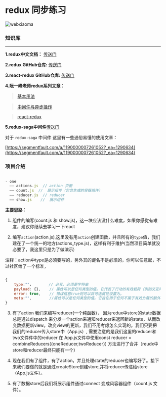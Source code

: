 # redux 同步练习

![webxiaoma](https://webxiaoma.github.io/other/manong.jpg)


### 知识库

****

**1.redux中文文档：** [传送门](http://cn.redux.js.org/index.html)

**2.redux GitHub仓库:** [传送门](https://github.com/reactjs/redux)
 
**3.react-redux GitHub仓库:** [传送门](https://github.com/reactjs/react-redux)

**4.阮一峰老师redux系列文章：**

>[基本用法](http://www.ruanyifeng.com/blog/2016/09/redux_tutorial_part_one_basic_usages.html)

>[中间件与异步操作](http://www.ruanyifeng.com/blog/2016/09/redux_tutorial_part_two_async_operations.html)

>[react-redux](http://www.ruanyifeng.com/blog/2016/09/redux_tutorial_part_three_react-redux.html)


**5.redux-saga中间件**[传送门](http://leonshi.com/redux-saga-in-chinese/docs/introduction/index.html)

对于 `redux-saga` 中间件 这里有一些通俗易懂的使用文章：

[https://segmentfault.com/a/1190000007261052?_ea=1290634](https://segmentfault.com/a/1190000007261052?_ea=1290634)


### 项目介绍

```javascript

- one
  —— actions.js  // action 页面  
  —— count.js  //  展示组件（包含生成的容器组件）
  —— reducer.js  // reducer
  —— show.js    //  展示组件
```


**主要思路：**

1. 组件的编写(count.js 和 show.js)，这一块应该没什么难度，如果你感觉有难度，建议你继续去学习一下react

2. 编写`action`(action.js),这里没有用`action`创建函数，并且所有的`type`值，我们建在了一个统一的地方(actions_type.js)，这样有利于维护(当然项目简单就没必要了，我这里只是为了做演示)

注释：action中type是必须要写的，另外其的键名不是必须的，你可以任意起，不过社区给了一个标准，

```javascript

{
    type:""，       // 必写，必须是字符串
    payload: {},    // 属性可以是任何类型的值。它代表了行动的有效载荷（例如交互时传递的一些数据）
    error: true,    // 错误信息true则可以将可选属性设置为。
    meta:"",        //属性可以是任何类型的值。它旨在用于任何不属于有效负载的额外信息。
}
```

3. 有了action 我们来编写reducer(一个纯函数)， 因为redux中store的state数据总是通过dispatch 来分发一个action来通知reducer来返回新的state，从而改变数据更新view。改变view的更新，我们不用考虑怎么实现的，我们只要把我们的reducer传入store中（App.js）, 需要注意的是我们这里的reducer和 two文件件中的reducer 在 App.js文件中使用const reducer = combineReducers({oneReducer,twoReducer})
方法进行了合并（reudx中store和reducer最终只能有一个）


4. 现在我们有了组件，有了action，并且处理state的reducer也编写好了。接下来我们要做的就是通过createStore创建store,并将reducer传递给store（App.js文件）。


5. 有了数据store后我们将展示组件通过connect 变成风容器组件（count.js 文件）。